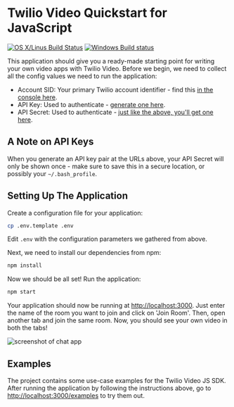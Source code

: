 # Twilio Video Quickstart for JavaScript

[![OS X/Linus Build Status](https://secure.travis-ci.org/twilio/video-quickstart-js.png?branch=master)](http://travis-ci.org/twilio/video-quickstart-js) [![Windows Build status](https://ci.appveyor.com/api/projects/status/3u69uy9c0lsap3dr?svg=true
)](https://ci.appveyor.com/project/markandrus/video-quickstart-js)

This application should give you a ready-made starting point for writing your
own video apps with Twilio Video. Before we begin, we need to collect
all the config values we need to run the application:

* Account SID: Your primary Twilio account identifier - find this [in the console here](https://www.twilio.com/console).
* API Key: Used to authenticate - [generate one here](https://www.twilio.com/console/runtime/api-keys).
* API Secret: Used to authenticate - [just like the above, you'll get one here](https://www.twilio.com/console/runtime/api-keys).

## A Note on API Keys

When you generate an API key pair at the URLs above, your API Secret will only
be shown once - make sure to save this in a secure location, 
or possibly your `~/.bash_profile`.

## Setting Up The Application

Create a configuration file for your application:
```bash
cp .env.template .env
```

Edit `.env` with the configuration parameters we gathered from above.

Next, we need to install our dependencies from npm:
```bash
npm install
```

Now we should be all set! Run the application:
```bash
npm start
```

Your application should now be running at [http://localhost:3000](http://localhost:3000). Just enter
the name of the room you want to join and click on 'Join Room'. Then,
open another tab and join the same room. Now, you should see your own
video in both the tabs!

![screenshot of chat app](https://s3.amazonaws.com/com.twilio.prod.twilio-docs/images/video2.original.png)

## Examples

The project contains some use-case examples for the Twilio Video JS SDK. After running the application
by following the instructions above, go to [http://localhost:3000/examples](http://localhost:3000/examples)
to try them out.
